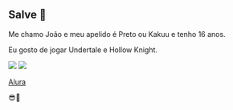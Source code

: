 ## Salve 👋

Me chamo João e meu apelido é Preto ou Kakuu e tenho 16 anos.

Eu gosto de jogar Undertale e Hollow Knight.

![](https://media1.tenor.com/m/CSc4culbtcwAAAAC/drift-tokyo.gif)
![](https://media1.tenor.com/m/NZ18wQEYi4AAAAAC/september-11.gif)


[Alura](https://cursos.alura.com.br/dashboard)

😎🤠
